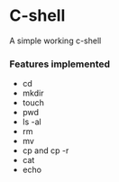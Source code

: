 # C-shell
A simple working c-shell

### Features implemented ###
* cd
* mkdir
* touch
* pwd
* ls -al
* rm
* mv
* cp and cp -r 
* cat 
* echo

